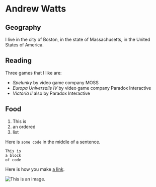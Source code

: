 # Andrew Watts

## Geography

I live in the city of Boston, in the state of Massachusetts,
in the United States of America.

## Reading

Three games that I like are:

- *Spelunky* by video game company MOSS
- *Europa Universalis IV* by video game company Paradox Interactive
- *Victoria II* also by Paradox Interactive

## Food

1. This is
2. an ordered
3. list

Here is `some code` in the middle of a sentence.

```
This is
a block
of code
```

Here is how you make [a link](https://www.wikipedia.org/).

![This is an image.](https://github.com/yihui/xaringan/releases/download/v0.0.2/karl-moustache.jpg)
